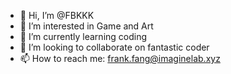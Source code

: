 - 👋 Hi, I’m @FBKKK
- 👀 I’m interested in Game and Art
- 🌱 I’m currently learning coding
- 💞️ I’m looking to collaborate on fantastic coder
- 📫 How to reach me: frank.fang@imaginelab.xyz

<!---
FBKKK/FBKKK is a ✨ special ✨ repository because its `README.md` (this file) appears on your GitHub profile.
You can click the Preview link to take a look at your changes.
--->
